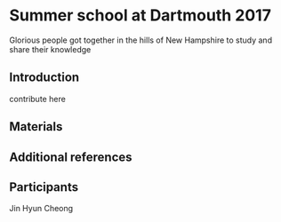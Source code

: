 # Summer school at Dartmouth 2017

Glorious people got together in the hills of New Hampshire to study
and share their knowledge

## Introduction

contribute here

## Materials

## Additional references

## Participants
Jin Hyun Cheong 